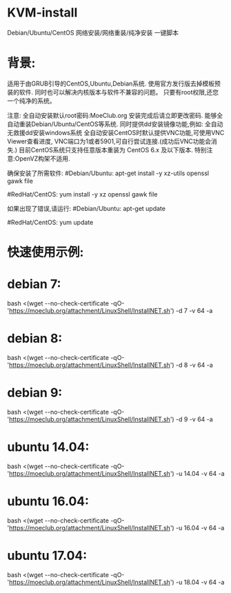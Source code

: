 # KVM-install
Debian/Ubuntu/CentOS 网络安装/网络重装/纯净安装 一键脚本


# 背景:
适用于由GRUB引导的CentOS,Ubuntu,Debian系统.
使用官方发行版去掉模板预装的软件.
同时也可以解决内核版本与软件不兼容的问题。
只要有root权限,还您一个纯净的系统。

注意:
全自动安装默认root密码:MoeClub.org
安装完成后请立即更改密码.
能够全自动重装Debian/Ubuntu/CentOS等系统.
同时提供dd安装镜像功能,例如: 全自动无救援dd安装windows系统
全自动安装CentOS时默认提供VNC功能,可使用VNC Viewer查看进度,
VNC端口为1或者5901,可自行尝试连接.(成功后VNC功能会消失.)
目前CentOS系统只支持任意版本重装为 CentOS 6.x 及以下版本.
特别注意:OpenVZ构架不适用.

确保安装了所需软件:
#Debian/Ubuntu:
apt-get install -y xz-utils openssl gawk file

#RedHat/CentOS:
yum install -y xz openssl gawk file

如果出现了错误,请运行:
#Debian/Ubuntu:
apt-get update

#RedHat/CentOS:
yum update

# 快速使用示例:

# debian 7:
bash <(wget --no-check-certificate -qO- 'https://moeclub.org/attachment/LinuxShell/InstallNET.sh') -d 7 -v 64 -a
# debian 8:
bash <(wget --no-check-certificate -qO- 'https://moeclub.org/attachment/LinuxShell/InstallNET.sh') -d 8 -v 64 -a
# debian 9:
bash <(wget --no-check-certificate -qO- 'https://moeclub.org/attachment/LinuxShell/InstallNET.sh') -d 9 -v 64 -a
# ubuntu 14.04:
bash <(wget --no-check-certificate -qO- 'https://moeclub.org/attachment/LinuxShell/InstallNET.sh') -u 14.04 -v 64 -a
# ubuntu 16.04:
bash <(wget --no-check-certificate -qO- 'https://moeclub.org/attachment/LinuxShell/InstallNET.sh') -u 16.04 -v 64 -a
# ubuntu 17.04:
bash <(wget --no-check-certificate -qO- 'https://moeclub.org/attachment/LinuxShell/InstallNET.sh') -u 18.04 -v 64 -a
